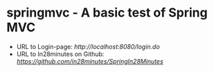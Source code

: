 # springmvc - A basic test of Spring MVC

* URL to Login-page: _http://localhost:8080/login.do_
* URL to In28minutes on Github: _https://github.com/in28minutes/SpringIn28Minutes_
